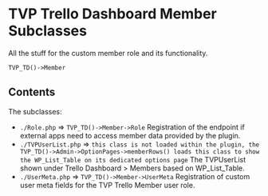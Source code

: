 # TVP Trello Dashboard Member Subclasses

All the stuff for the custom member role and its functionality.

`TVP_TD()->Member`

## Contents

The subclasses:
* `./Role.php` => `TVP_TD()->Member->Role` Registration of the endpoint if external apps need to access member data provided by the plugin.
* `./TVPUserList.php` => `this class is not loaded within the plugin, the TVP_TD()->Admin->OptionPages->memberRows() loads this class to show the WP_List_Table on its dedicated options page` The TVPUserList shown under Trello Dashboard > Members based on WP_List_Table.
* `./UserMeta.php` => `TVP_TD()->Member->UserMeta` Registration of custom user meta fields for the TVP Trello Member user role.
